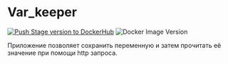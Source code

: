 # Var_keeper

[![Push Stage version to DockerHub](https://github.com/exgraal7/var_keeper/actions/workflows/staging.yml/badge.svg)](https://github.com/exgraal7/var_keeper/actions/workflows/staging.yml) ![Docker Image Version](https://img.shields.io/docker/v/exgraal7/var_keeper?sort=date&label=build%20for%20commit)

Приложение позволяет сохранить переменную и затем прочитать её значение при помощи http запроса.
